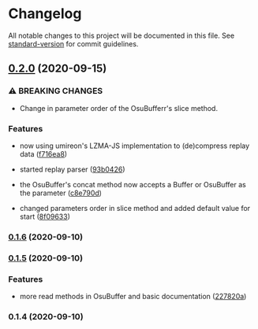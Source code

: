 # Changelog

All notable changes to this project will be documented in this file. See [standard-version](https://github.com/conventional-changelog/standard-version) for commit guidelines.

## [0.2.0](https://github.com/brunohpaiva/osu-parser/compare/v0.1.6...v0.2.0) (2020-09-15)


### ⚠ BREAKING CHANGES

* Change in parameter order of the OsuBufferr's slice method.

### Features

* now using umireon's LZMA-JS implementation to (de)compress replay data ([f716ea8](https://github.com/brunohpaiva/osu-parser/commit/f716ea8b30adf7bcf04366b62b59b418690f2544))
* started replay parser ([93b0426](https://github.com/brunohpaiva/osu-parser/commit/93b04261489611a0fd9d6f7e20624c6cfa895676))
* the OsuBuffer's concat method now accepts a Buffer or OsuBuffer as the parameter ([c8e790d](https://github.com/brunohpaiva/osu-parser/commit/c8e790d18da178fa281f24ba427b99646bfcd908))


* changed parameters order in slice method and added default value for start ([8f09633](https://github.com/brunohpaiva/osu-parser/commit/8f0963392d45c9b8b1b87ce46b2031f34a24bff3))

### [0.1.6](https://github.com/brunohpaiva/osu-parser/compare/v0.1.5...v0.1.6) (2020-09-10)

### [0.1.5](https://github.com/brunohpaiva/osu-parser/compare/v0.1.4...v0.1.5) (2020-09-10)


### Features

* more read methods in OsuBuffer and basic documentation ([227820a](https://github.com/brunohpaiva/osu-parser/commit/227820ab82928cf3698ab65a1d5a8fed8d061949))

### 0.1.4 (2020-09-10)
